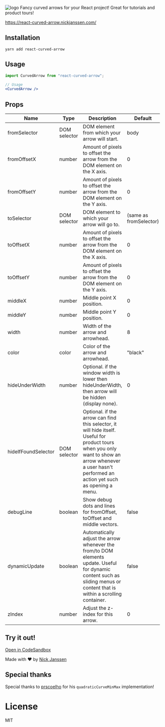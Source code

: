 ![logo](https://react-curved-arrow.nickjanssen.com/logo.png)
Fancy curved arrows for your React project! Great for tutorials and product tours!

https://react-curved-arrow.nickjanssen.com/

## Installation

`yarn add react-curved-arrow`

## Usage

```jsx
import CurvedArrow from "react-curved-arrow";

// Usage
<CurvedArrow />
```

## Props
|Name|Type|Description|Default|
|--- |--- |--- |--- |
|fromSelector|DOM selector|DOM element from which your arrow will start.|body|
|fromOffsetX|number|Amount of pixels to offset the arrow from the DOM element on the X axis.|0|
|fromOffsetY|number|Amount of pixels to offset the arrow from the DOM element on the Y axis.|0|
|toSelector|DOM selector|DOM element to which your arrow will go to.|(same as fromSelector)|
|toOffsetX|number|Amount of pixels to offset the arrow from the DOM element on the X axis.|0|
|toOffsetY|number|Amount of pixels to offset the arrow from the DOM element on the Y axis.|0|
|middleX|number|Middle point X position.|0|
|middleY|number|Middle point Y position.|0|
|width|number|Width of the arrow and arrowhead.|8|
|color|color|Color of the arrow and arrowhead.|"black"|
|hideUnderWidth|number|Optional. if the window width is lower then hideUnderWidth, then arrow will be hidden (display none).|0|
|hideIfFoundSelector|DOM selector|Optional. if the arrow can find this selector, it will hide itself. Useful for product tours when you only want to show an arrow whenever a user hasn't performed an action yet such as opening a menu.||
|debugLine|boolean|Show debug dots and lines for fromOffset, toOffset and middle vectors.|false|
|dynamicUpdate|boolean|Automatically adjust the arrow whenever the from/to DOM elements update. Useful for dynamic content such as sliding menus or content that is within a scrolling container.|false|
|zIndex|number|Adjust the z-index for this arrow.|0|

## Try it out!

[Open in CodeSandbox](https://codesandbox.io/s/wild-wave-32jt9)

Made with ❤️ by [Nick Janssen](https://twitter.com/nickjanssen_com)

## Special thanks

Special thanks to [prscoelho](https://github.com/prscoelho) for his `quadraticCurveMinMax` implementation!

# License
MIT
